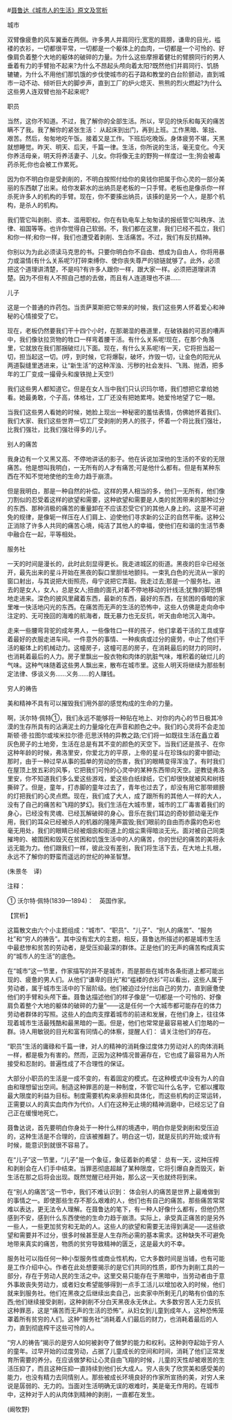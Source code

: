 #[聂鲁达《城市人的生活》原文及赏析](https://www.vrrw.net/wx/12535.html)

城市

双臂像疲惫的风车翼垂在两侧。许多男人并肩同行;宽宽的肩膀，谦卑的目光，褴褛的衣衫，一切都很平常，一切都是一个躯体上的血肉，一切都是一个可怜的、好像肩负着整个大地的躯体的破碎的力量。为什么这些摩擦着健壮的臂膀同行的男人垂着有力的手臂抬不起来?为什么不昂起头颅向着太阳?既然他们并肩同行、饥肠辘辘，为什么不用他们那饥饿的步伐使城市的石子路和教堂的白台阶颤动，直到城市一动不动、倾听巨大的脚步声，直到工厂的炉火熄灭、熊熊的烈火燃起?为什么这些男人连双臂也抬不起来呢?

职员

当然，这你不知道。不过，我了解你的全部生活。所以，罕见的快乐和每天的痛苦瞒不了我。我了解你的紧张生活： 从起床到出门，再到上班。工作黑暗、笨拙、艰苦。然后，匆匆地吃午饭。接着又是工作。下班后吃晚饭。身体疲劳不堪，天黑就想睡觉。昨天、明天、后天，千篇一律。生活，你所说的生活，毫无变化。今天你养活母亲，明天将养活妻子、儿女。你将像无主的野狗一样度过一生;狗会被毒药杀死;你也会被工作累死。

因为你不明白你是受剥削的，不明白按照付给你的臭钱你把属于你心灵的一部分美丽的东西献了出来。给你发薪水的出纳员是老板的一只手臂。老板也是像杀你一样杀死许多人的机构的手臂。现在，你不要揍出纳员，该揍的是另一个人，是那个机构，是杀人的机构。

我们管它叫剥削、资本、滥用职权。你在有轨电车上匆匆读的报纸管它叫秩序、法律、祖国等等。也许你觉得自己软弱。不，我们都在这里，我们已经不孤立，我们和你一样;和你一样，我们也遭受着剥削、生活痛苦。不过，我们有反抗精神。

你别以为为此必须读马克思的书。只要你明白你不自由、想成为自由人，你将用暴力或温情(有什么关系呢?)打碎束缚你、使你丧失尊严的锁链就够了。此外，必须把这个道理讲清楚，不是吗?有许多人跟你一样，跟大家一样。必须把道理讲清楚。因为不但有人不照自己想的去做，而且有人连道理也不讲……



儿子

这是一个普通的炸药包。当贡萨莱斯把它带来的时候，我们这些男人怀着爱心和神秘的心情接受了它。

现在，老板仍然要我们干十四个小时，在那潮湿的巷道里，在破铁器的可恶的嘈声中，我们像驮拉货物的牲口一样弯着腰干活。有什么关系呢!现在，在那个角落里，它就放在我们那捆破烂儿下面。现在，有什么关系呢!有一天，它将担当起一切，担当起这一切。(哼，到时候，它将爆裂，破坏，炸毁一切，让金色的阳光从两道裂缝里透进来，让“新生活”的这种浑浊、污秽的社会发抖、飞溅、抛洒，把多年的工厂变成一撮骨头和废铁抛上天空!)

我们这些男人都知道它。但是在女人当中我们只认识玛尔塔，我们想把它拿给她看。她最勇敢，个子高，体格壮，工厂还没有把她累垮。她爱怜地望了它一眼。

当我们这些男人看她的时候，她脸上现出一种秘密的羞怯表情，仿佛她怀着我们、我们大家、我们这些世界一切工厂受剥削的男人的孩子，怀着一个将比我们强壮，比我们强壮，比我们强壮得多的儿子。

别人的痛苦

我身边有一个又黑又高、不停地讲话的影子。他在诉说加深他的生活的不安的无限痛苦。他是想叫我明白，一无所有的人才有痛苦;可是他什么都有。但是有某种东西在不知不觉地使他的生命力趋于崩溃。

但是我明白，那是一种自然的补偿。这样的男人相当的多，他们一无所有，他们像刀割似的忍受着这样的欲望和需要，这种欲望和需要是人类的贫困带来的那种过分的东西、那种消极的痛苦的重量卸在不应该忍受它们的其他人身上的。这是不可避免的规律，是像轭一样压在人们肩上、迫使他们寻求新的公正的自然平衡。这种公正消除了许多人共同的痛苦心境，纯洁了其他人的幸福，使他们在和谐的生活节奏中融合在一起，平等相处。

服务社

一天的时间是漫长的，此时此刻显得更长。我走进城区的街道。黑夜的巨伞已经张开，最先出来的星斗开始在黑夜的裂口里胆怯地颤抖。一束乳白色的光流从一家的窗口射出，与其说把大街照亮，毋宁说把它弄脏。我走过去;那是一个服务社。进去的是女人，女人，总是女人;扭曲的面孔对着不停地移动的针线活;犹豫的脚恐惧地走进来。深色的披风里藏着东西，最新的东西，最好的东西，在贫困的昏暗的家里唯一快活地闪光的东西。在痛苦而无声的生活的恐怖中，这些人仿佛是走向命中注定的、无可挽回的海难的航海者，既无暴力也无反抗，听天由命地沉入海中。

走来一些腰弯背驼的成年男人，一些像牲口一样的孩子，他们拿着干活的工具或穿着最好的衣服走进车间。一件意外的事情、一种疾病或过分的疲劳，中止了他们干活的躯体上的机械动力。这幢房子，这幢可恶的房子，在消耗最后的财力的同时，也消耗着最后的人力。房子里飘出一股衣物和肉体的肮脏气味，堆积着的破烂儿的气味。这种气味随着这些男人飘出来，散布在城市里。这些人明天将继续为那些制定法律、侈谈义务……义务……的人赚钱。

穷人的祷告

美和精神不具有可以摧毁我们用外部的感觉构成的生命的力量。

啊，沃尔特·佩特①，我们永远不能够将一种贴在地上、对你的内心的节日极其冷漠的生存所具有的沾满泥土的力量熔化在声音和颜色之中。我们的心灵将不会走加斯顿·德·拉图尔或埃米拉尔德·厄思沃特的异教之路;它们将一如既往生活在矗立着灰色房子的土地旁，生活在总是有其不变的颜色的天空下。当我们还是孩子、在你这种年龄的时候，弗洛里安，你爱北方的平原，上帝的星斗在珍珠似的雾中颤动;那时，由于一种过早从事的孤单的劳动的伤害，我们的眼睛变得浑浊了。有时我们在屋顶上放五彩的风筝，它把我们可怜的心灵中的某种东西带向天空。逆教徒弗洛里安，你不知道我们多么爱这些游戏，爱这些白纸绿纸，它们却很快就被风和树枝撕碎了。但是，童年，打赤脚的童年过去了，青年也过去了，却没有用它那带翅膀的灯把我们的心灵点燃。现在，我们成了大人，成了跟所有的其他人一样的大人，没有了自己的痛苦和飞翔的梦幻。我们生活在大城市里，城市的工厂毒害着我们的身心，已经没有灵魂、已经瓦解破碎的身心。音乐在我们耳边的奇妙颤动毫无作用，我们的耳朵已经被杀人的机器的隆隆声震毁;我们眼前的自由而赤露的色彩也毫无用处，我们的眼睛已经被烟囱和街道上的烟尘熏得暗淡无光。面对被自己同类摧垮的、被围困和毁灭在贫困和饥饿生活中的人的痛苦，你的世纪的痛苦的美将永远无能为力。他们跟我们一样，彼此没有差别，我们将生活下去，在大地上扎根，永远不了解你的野蛮而遥远的世纪的神圣智慧。

(朱景冬　译)

注释：

① 沃尔特·佩特(1839—1894)：　英国作家。

【赏析】

这篇散文由六个小主题组成：“城市”、“职员”、“儿子”、“别人的痛苦”、“服务社”和“穷人的祷告”。其中没有宏大的主题，相反，聂鲁达所描述的都是城市生活中最悲惨和贫苦的劳动者，是受压抑最深的群体。正是他们的无声的痛苦构成真实的“城市人的生活”的底色。

在“城市”这一节里，作家描写的并不是城市，而是那些在城市各条街道上都可能出现的、疲惫的男人们。从他们“谦卑的目光”和“褴褛的衣衫”可以看出，这些人属于劳动者，属于城市生活中的下层阶级。他们被迫过分付出自己的劳力，直到疲惫使他们的手臂和头颅下垂。聂鲁达描述他们的样子像是“一切都是一个可怜的、好像肩负着整个大地的躯体的破碎的力量”——这是任何一个大城市都可能存在的体力劳动者群体的写照。这些人的血肉支撑着城市的前进和发展，在他们身上，往往体现着城市生活最残酷和最黑暗的一面。但是，他们也常常是最容易被人们忽略的一群。诗人用敏锐的目光和富有同情心的体察，提醒人们： 请关注他们的存在。

“职员”生活的庸碌和千篇一律，对人的精神的消耗像过度体力劳动对人的肉体消耗一样，都是极为有害的。然而，正因为这种情况普遍存在，它也成了最容易为人所接受和忍耐的。普遍性成了不合理性的保证。

大部分小职员的生活是一成不变的，有着固定的模式。在这种模式中没有为人的自由和理想留出空间。制造这种罪恶的是一种制度，不管它叫什么名字，它都以攫取最大限度的利益为目标。制度需要机构来承担和具体化，而这些机构的正常运转，正需要以人的真实血肉作为代价。人们在这种无止境的精神消磨中，已经忘记了自己正在缓慢地死亡。

聂鲁达说，首先要明白你身处于一种什么样的境遇中，明白你是受剥削和受压迫的，这种生活是不合理的，应该被推翻了。明白这一切，就是反抗的开始;或许有时候，能意识到就很不容易了。

在“儿子”这一节里，“儿子”是一个象征，象征着新的希望： 总有一天，这种压榨和剥削会在人们手中结束。当罪恶彻底超越了某种限度，它将引爆自身而毁灭，新生活在那之后将会出现。既然觉醒已经开始，那么这一天也就终将到来。

在“别人的痛苦”这一节中，我们不难认识到： 体会别人的痛苦是世界上最难做到的事情之一。即使那些生存不那么艰难的人，他们也有自己的痛苦。那些痛苦常常难以表达，更无法令人理解。在聂鲁达的笔下，有一种人好像什么都有，但他仍然感到不安，感到什么东西使他的生命力趋于崩溃。实际上，承受真正痛苦的是另外一些人，一些更加贫穷和无助的人。这些人的欲望和需要无法得到满足——这些欲望和需要并不过分，很多时候甚至是人生存所必需的基本需求。这种缺失不可避免地带来真实的痛苦，物质的贫穷导致精神的匮乏，这是最大的不幸。

服务社可以指任何一种小型服务性或商业性机构，它大多数时间是当铺，也有可能是工作介绍中心。作者在此处想要揭示的是它们共同的性质，即作为剥削工具的一部分，存在于劳动人民的生活之中。这里交易只能存在于黑暗中，当劳动者由于意外事故丧失劳动力，或者妇女希望能够得到一点手工活儿以增加收入的时候，他们就来到服务社。他们在黑夜之后继续出卖自己，出卖家中所剩无几的略有价值的东西;他们继续接受剥削，这种剥削不分白天黑夜永无休止。大多数穷苦人无力反抗这种罪恶，这是“痛苦而无声的生活的恐怖”。从妇女到儿童到成年人，这种恐怖笼罩着所有贫穷的人们。这种“服务社”消耗着人们最后的财力，也消耗着最后的人力，直到彻底榨干这些可怜的人。

“穷人的祷告”揭示的是穷人如何被剥夺了做梦的能力和权利。这种剥夺起始于穷人的童年。过早开始的过度劳动，占据了儿童成长的空间和时间，消耗了他们正常发育所需要的养分。在应该做梦和让心灵自由飞翔的时候，儿童的天性却被艰苦的生活压抑了，而且这种压抑一直持续到他们长大成人。穷人丧失了欣赏美和感受美的能力，也没有精力去同情别人。那些被成长环境良好的作家所宣扬的美，对穷人来说是孱弱的、无力的。当面对生活明确无误的艰难时，美是毫无作用的。在城市中，这种对于人的从肉体到精神的剥削，一直都在发生。

(阚牧野)

